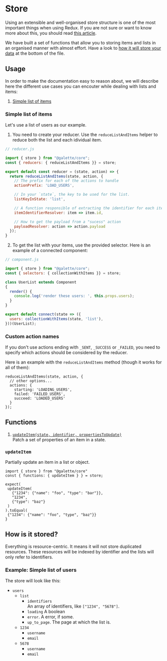 # Store

Using an extensible and well-organised store structure is one of the most important things when using Redux. If you are
not sure or want to know more about this, you should read [this article](https://hackernoon.com/shape-your-redux-store-like-your-database-98faa4754fd5).

We have built a set of functions that allow you to storing items and lists in an organised manner with almost effort.
Have a look to [how it will store your data](#how-is-it-stored) at the bottom of the file.

## Usage

In order to make the documentation easy to reason about, we will describe here the different use cases you can encouter
while dealing with lists and items:

1. [Simple list of items](#simple-list-of-items)

### Simple list of items

Let's use a list of users as our example.

1. You need to create your reducer. Use the `reduceListAndItems` helper to reduce both the list and each idividual item.

```javascript
// reducer.js

import { store } from "@galette/core";
const { reducers: { reduceListAndItems }} = store;

export default const reducer = (state, action) => {
  return reduceListAndItems(state, action, {
    // The prefix for each of the actions to handle
    actionPrefix: 'LOAD_USERS',

    // In your `state`, the key to be used for the list.
    listKeyInState: 'list',

    // A function responsible of extracting the identifier for each item
    itemIdentifierResolver: item => item.id,

    // How to get the payload from a "sucess" action
    payloadResolver: action => action.payload
  });
}
```

2. To get the list with your items, use the provided selector. Here is an example of a connected component:

```javascript
// component.js

import { store } from "@galette/core";
const { selectors: { collectionWithItems }} = store;

class UserList extends Component
{
  render() {
    console.log('render these users: ', this.props.users);
  }
}

export default connect(state => ({
  users: collectionWithItems(state, 'list'),
}))(UserList);
```

### Custom action names

If you don't use actions ending with `_SENT`, `_SUCCESS` or `_FAILED`, you need to specify which actions should be
considered by the reducer.

Here is an example with the `reduceListAndItems` method (though it works for all of them):
```
reduceListAndItems(state, action, {
  // other options...
  actions: {
    starting: 'LOADING_USERS',
    failed: 'FAILED_USERS',
    succeed: 'LOADED_USERS'
  }
});
```

## Functions

1. [`updateItem(state, identifier, propertiesToUpdate)`](#updateitem)<br>
   Patch a set of properties of an item in a state.

### `updateItem`

Partially update an item in a list or object.

```
import { store } from "@galette/core"
const { functions: { updateItem } } = store;

expect(
 updateItem(
   {"1234": {"name": "foo", "type": "bar"}},
   "1234",
   {"type": "baz"}
 )
).toEqual(
 {"1234": {"name": "foo", "type", "baz"}}
}
```

## How is it stored?

Everything is resource-centric. It means it will not store duplicated resources. These resources will be indexed by
identifier and the lists will only refer to identifiers.

### Example: Simple list of users

The store will look like this:

- `users`
  - `list`
    - `identifiers` <br>
      An array of identifiers, like `["1234", "5678"]`.
    - `loading` A boolean
    - `error`. A error, if some.
    - `up_to_page`. The page at which the list is.
  - `1234`
    - `username`
    - `email`
  - `5678`
    - `username`
    - `email`

